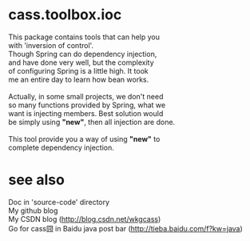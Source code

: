 ﻿# cass.toolbox.ioc
This package contains tools that can help you
<br/>with 'inversion of control'. 
<br/>Though Spring can do dependency injection, 
<br/>and have done very well, but the complexity 
<br/>of configuring Spring is a little high. It took 
<br/>me an entire day to learn how bean works.
<br/>
<br/>Actually, in some small projects, we don't need
<br/>so many functions provided by Spring, what we
<br/>want is injecting members. Best solution would
<br/>be simply using <b>"new"</b>, then all injection are done.
<br/>
<br/>This tool provide you a way of using <b>"new"</b> to 
<br/>complete dependency injection.

# see also
Doc in 'source-code' directory
<br/>My github blog
<br/>My CSDN blog (http://blog.csdn.net/wkgcass)
<br/>Go for cass囧 in Baidu java post bar (http://tieba.baidu.com/f?kw=java)